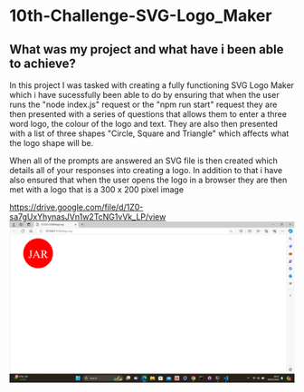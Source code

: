 # 10th-Challenge-SVG-Logo_Maker

## What was my project and what have i been able to achieve?
In this project I was tasked with creating a fully functioning SVG Logo Maker which i have sucessfully been able to do by ensuring that when the user runs the "node index.js" request or the "npm run start" request they are then presented with a series of questions that allows them to enter a three word logo, the colour of the logo and text. They are also then presented with a list of three shapes "Circle, Square and Triangle" which affects what the logo shape will be.

When all of the prompts are answered an SVG file is then created which details all of your responses into creating a logo. In addition to that i have also ensured that when the user opens the logo in a browser they are then met with a logo that is a 300 x 200 pixel image

https://drive.google.com/file/d/1Z0-sa7gUxYhynasJVn1w2TcNG1vVk_LP/view
![alt text](./Images/image.png)




